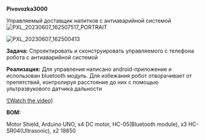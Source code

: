 **Pivovozka3000**

Управляемый доставщик напитков с антиаварийной системой
![PXL_20230607_162507517_PORTRAIT](https://github.com/notherland/Pivovozka3000/assets/55365450/7b2ab58e-2f1f-4345-8982-39019063bbb2)

![PXL_20230607_162500413](https://github.com/notherland/Pivovozka3000/assets/55365450/0ce04422-a388-4d64-a060-f93820df9dab)


**Задача:** Спроектировать и сконструировать управляемого с телефона робота с антиаварийной системой

**Реализация:** Для управления написано android-приложение и использован bluetooth модуль. Для избежания робот отворачивает от препятствий, контролируя расстояние до них с помощью ультразвукового датчика дальности

[![Watch the video]](https://youtube.com/shorts/WMhzuXkG6aY?feature=share)

**BOM:**

Motor Shield,
Arduino UNO,
x4 DC motor,
HC-05(Bluetooth module),
x3 HC-SR04(Ultrasonic),
x2 18650

